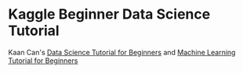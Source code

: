 # Kaggle Beginner Data Science Tutorial

Kaan Can's [Data Science Tutorial for Beginners](https://www.kaggle.com/kanncaa1/data-sciencetutorial-for-beginners/) and [Machine Learning Tutorial for Beginners](https://www.kaggle.com/kanncaa1/machine-learning-tutorial-for-beginners/)
